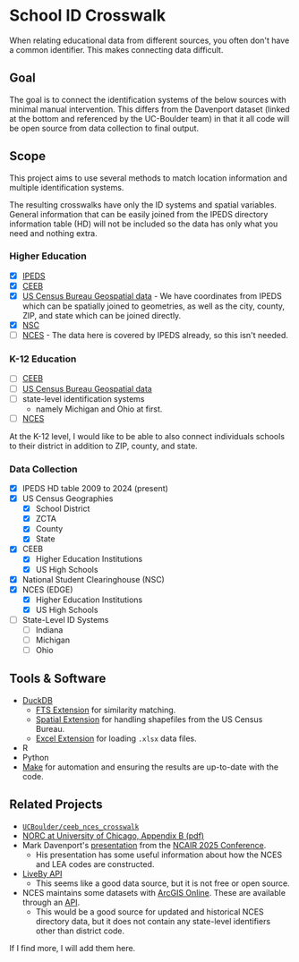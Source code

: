 # School ID Crosswalk

When relating educational data from different sources, you often don't have a common identifier.
This makes connecting data difficult.

## Goal

The goal is to connect the identification systems of the below sources with minimal manual intervention.
This differs from the Davenport dataset (linked at the bottom and referenced by the UC-Boulder team) in that it all code will be open source from data collection to final output.

## Scope

This project aims to use several methods to match location information and multiple identification systems.

The resulting crosswalks have only the ID systems and spatial variables.
General information that can be easily joined from the IPEDS directory information table (HD) will not be included so the data has only what you need and nothing extra.

### Higher Education

- [X] [IPEDS](https://nces.ed.gov/ipeds/)
- [X] [CEEB](https://satsuite.collegeboard.org/media/pdf/sat-score-sends-code-list.pdf)
- [X] [US Census Bureau Geospatial data](https://www.census.gov/geographies/mapping-files/time-series/geo/tiger-line-file.html) - We have coordinates from
  IPEDS which can be spatially joined to geometries, as well as the city,
  county, ZIP, and state which can be joined directly.
- [X] [NSC](https://nscresearchcenter.org/workingwithourdata/)
- [ ] [NCES](https://nces.ed.gov/programs/edge/Geographic/SchoolLocations) - The
  data here is covered by IPEDS already, so this isn't needed.

### K-12 Education

- [ ] [CEEB](https://satsuite.collegeboard.org/k12-educators/tools-resources/k12-school-code-search)
- [ ] [US Census Bureau Geospatial data](https://www.census.gov/geographies/mapping-files/time-series/geo/tiger-line-file.html)
- [ ] state-level identification systems
  - namely Michigan and Ohio at first.
- [ ] [NCES](https://nces.ed.gov/programs/edge/Geographic/SchoolLocations)

At the K-12 level, I would like to be able to also connect individuals schools to their district in addition to ZIP, county, and state.

### Data Collection

- [X] IPEDS HD table 2009 to 2024 (present)
- [X] US Census Geographies
  - [X] School District
  - [X] ZCTA
  - [X] County
  - [X] State
- [X] CEEB
  - [X] Higher Education Institutions
  - [X] US High Schools
- [X] National Student Clearinghouse (NSC)
- [X] NCES (EDGE)
  - [X] Higher Education Institutions
  - [X] US High Schools
- [ ] State-Level ID Systems
  - [ ] Indiana
  - [ ] Michigan
  - [ ] Ohio

## Tools & Software

- [DuckDB](https://duckdb.org)
  - [FTS Extension](https://duckdb.org/docs/stable/core_extensions/full_text_search) for similarity matching.
  - [Spatial Extension](https://duckdb.org/docs/stable/core_extensions/spatial/overview) for handling shapefiles from the US Census Bureau.
  - [Excel Extension](https://duckdb.org/docs/stable/core_extensions/excel) for loading `.xlsx` data files.
- R
- Python
- [Make](https://www.gnu.org/software/make/) for automation and ensuring the results are up-to-date with the code.

## Related Projects

- [`UCBoulder/ceeb_nces_crosswalk`](https://github.com/UCBoulder/ceeb_nces_crosswalk)
- [NORC at University of Chicago, Appendix B (pdf)](https://www.norc.org/content/dam/norc-org/pdfs/HAA%20Phase%201%20Main%20Findings%20Report%20-%20NORC%20-%208.31.2011.pdf)
- Mark Davenport's [presentation](https://uncg.sharepoint.com/:b:/s/dept-10803/EYNEBgCkV2NNovX2c5mVxqwBD0xGGy57gvIvZsqgC6ZKyQ?e=crofWT) from the [NCAIR 2025 Conference](https://nc-air.org/2025-ncair-conference-presentations/).
  - His presentation has some useful information about how the NCES and LEA codes are constructed.
- [LiveBy API](https://docs.liveby.com/api/schools)
  - This seems like a good data source, but it is not free or open source.
- NCES maintains some datasets with [ArcGIS Online](https://data-nces.opendata.arcgis.com/).
  These are available through an [API](https://data-nces.opendata.arcgis.com/pages/use-apis).
  - This would be a good source for updated and historical NCES directory data, but it does not contain any state-level identifiers other than district code.

If I find more, I will add them here.
